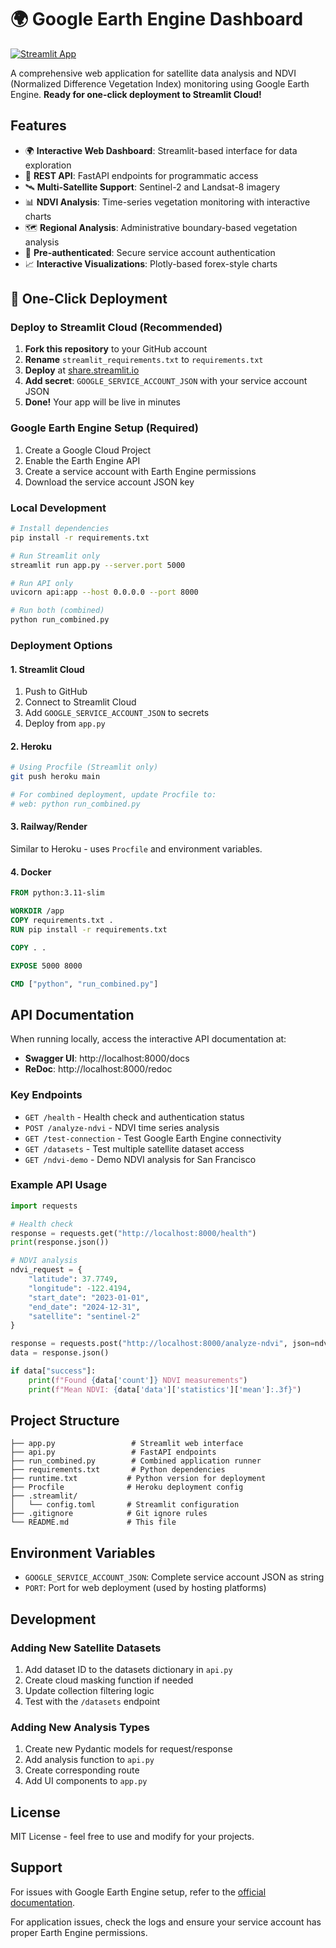 # 🌍 Google Earth Engine Dashboard

[![Streamlit App](https://static.streamlit.io/badges/streamlit_badge_black_white.svg)](https://your-app-url.streamlit.app)

A comprehensive web application for satellite data analysis and NDVI (Normalized Difference Vegetation Index) monitoring using Google Earth Engine. **Ready for one-click deployment to Streamlit Cloud!**

## Features

- 🌍 **Interactive Web Dashboard**: Streamlit-based interface for data exploration
- 🔗 **REST API**: FastAPI endpoints for programmatic access
- 🛰️ **Multi-Satellite Support**: Sentinel-2 and Landsat-8 imagery
- 📊 **NDVI Analysis**: Time-series vegetation monitoring with interactive charts
- 🗺️ **Regional Analysis**: Administrative boundary-based vegetation analysis
- 🔐 **Pre-authenticated**: Secure service account authentication
- 📈 **Interactive Visualizations**: Plotly-based forex-style charts

## 🚀 One-Click Deployment

### Deploy to Streamlit Cloud (Recommended)
1. **Fork this repository** to your GitHub account
2. **Rename** `streamlit_requirements.txt` to `requirements.txt` 
3. **Deploy** at [share.streamlit.io](https://share.streamlit.io)
4. **Add secret**: `GOOGLE_SERVICE_ACCOUNT_JSON` with your service account JSON
5. **Done!** Your app will be live in minutes

### Google Earth Engine Setup (Required)
1. Create a Google Cloud Project
2. Enable the Earth Engine API  
3. Create a service account with Earth Engine permissions
4. Download the service account JSON key

### Local Development

```bash
# Install dependencies
pip install -r requirements.txt

# Run Streamlit only
streamlit run app.py --server.port 5000

# Run API only
uvicorn api:app --host 0.0.0.0 --port 8000

# Run both (combined)
python run_combined.py
```

### Deployment Options

#### 1. Streamlit Cloud

1. Push to GitHub
2. Connect to Streamlit Cloud
3. Add `GOOGLE_SERVICE_ACCOUNT_JSON` to secrets
4. Deploy from `app.py`

#### 2. Heroku

```bash
# Using Procfile (Streamlit only)
git push heroku main

# For combined deployment, update Procfile to:
# web: python run_combined.py
```

#### 3. Railway/Render

Similar to Heroku - uses `Procfile` and environment variables.

#### 4. Docker

```dockerfile
FROM python:3.11-slim

WORKDIR /app
COPY requirements.txt .
RUN pip install -r requirements.txt

COPY . .

EXPOSE 5000 8000

CMD ["python", "run_combined.py"]
```

## API Documentation

When running locally, access the interactive API documentation at:
- **Swagger UI**: http://localhost:8000/docs
- **ReDoc**: http://localhost:8000/redoc

### Key Endpoints

- `GET /health` - Health check and authentication status
- `POST /analyze-ndvi` - NDVI time series analysis
- `GET /test-connection` - Test Google Earth Engine connectivity
- `GET /datasets` - Test multiple satellite dataset access
- `GET /ndvi-demo` - Demo NDVI analysis for San Francisco

### Example API Usage

```python
import requests

# Health check
response = requests.get("http://localhost:8000/health")
print(response.json())

# NDVI analysis
ndvi_request = {
    "latitude": 37.7749,
    "longitude": -122.4194,
    "start_date": "2023-01-01",
    "end_date": "2024-12-31",
    "satellite": "sentinel-2"
}

response = requests.post("http://localhost:8000/analyze-ndvi", json=ndvi_request)
data = response.json()

if data["success"]:
    print(f"Found {data['count']} NDVI measurements")
    print(f"Mean NDVI: {data['data']['statistics']['mean']:.3f}")
```

## Project Structure

```
├── app.py                 # Streamlit web interface
├── api.py                 # FastAPI endpoints
├── run_combined.py        # Combined application runner
├── requirements.txt       # Python dependencies
├── runtime.txt           # Python version for deployment
├── Procfile              # Heroku deployment config
├── .streamlit/
│   └── config.toml       # Streamlit configuration
├── .gitignore            # Git ignore rules
└── README.md             # This file
```

## Environment Variables

- `GOOGLE_SERVICE_ACCOUNT_JSON`: Complete service account JSON as string
- `PORT`: Port for web deployment (used by hosting platforms)

## Development

### Adding New Satellite Datasets

1. Add dataset ID to the datasets dictionary in `api.py`
2. Create cloud masking function if needed
3. Update collection filtering logic
4. Test with the `/datasets` endpoint

### Adding New Analysis Types

1. Create new Pydantic models for request/response
2. Add analysis function to `api.py`
3. Create corresponding route
4. Add UI components to `app.py`

## License

MIT License - feel free to use and modify for your projects.

## Support

For issues with Google Earth Engine setup, refer to the [official documentation](https://developers.google.com/earth-engine/guides/service_account).

For application issues, check the logs and ensure your service account has proper Earth Engine permissions.